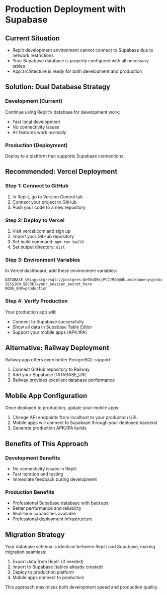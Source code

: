 # Production Deployment with Supabase

## Current Situation
- Replit development environment cannot connect to Supabase due to network restrictions
- Your Supabase database is properly configured with all necessary tables
- App architecture is ready for both development and production

## Solution: Dual Database Strategy

### Development (Current)
Continue using Replit's database for development work:
- Fast local development
- No connectivity issues
- All features work normally

### Production (Deployment)
Deploy to a platform that supports Supabase connections:

## Recommended: Vercel Deployment

### Step 1: Connect to GitHub
1. In Replit, go to Version Control tab
2. Connect your project to GitHub
3. Push your code to a new repository

### Step 2: Deploy to Vercel
1. Visit vercel.com and sign up
2. Import your GitHub repository
3. Set build command: `npm run build`
4. Set output directory: `dist`

### Step 3: Environment Variables
In Vercel dashboard, add these environment variables:
```
DATABASE_URL=postgresql://postgres:Qe9DsDBxjPC2JMsO@db.mstkdpoenysyhdxdqzts.supabase.co:5432/postgres
SESSION_SECRET=your_session_secret_here
NODE_ENV=production
```

### Step 4: Verify Production
Your production app will:
- Connect to Supabase successfully
- Show all data in Supabase Table Editor
- Support your mobile apps (APK/IPA)

## Alternative: Railway Deployment

Railway.app offers even better PostgreSQL support:
1. Connect GitHub repository to Railway
2. Add your Supabase DATABASE_URL
3. Railway provides excellent database performance

## Mobile App Configuration

Once deployed to production, update your mobile apps:
1. Change API endpoints from localhost to your production URL
2. Mobile apps will connect to Supabase through your deployed backend
3. Generate production APK/IPA builds

## Benefits of This Approach

### Development Benefits
- No connectivity issues in Replit
- Fast iteration and testing
- Immediate feedback during development

### Production Benefits
- Professional Supabase database with backups
- Better performance and reliability
- Real-time capabilities available
- Professional deployment infrastructure

## Migration Strategy

Your database schema is identical between Replit and Supabase, making migration seamless:
1. Export data from Replit (if needed)
2. Import to Supabase (tables already created)
3. Deploy to production platform
4. Mobile apps connect to production

This approach maximizes both development speed and production quality.